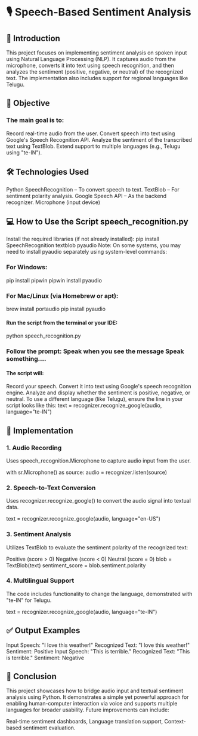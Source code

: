 # 🎙️ Speech-Based Sentiment Analysis

## 🧩 Introduction
This project focuses on implementing sentiment analysis on spoken input using Natural Language Processing (NLP). It captures audio from the microphone, converts it into text using speech recognition, and then analyzes the sentiment (positive, negative, or neutral) of the recognized text. The implementation also includes support for regional languages like Telugu.

## 🎯 Objective
### The main goal is to:
Record real-time audio from the user.
Convert speech into text using Google's Speech Recognition API.
Analyze the sentiment of the transcribed text using TextBlob.
Extend support to multiple languages (e.g., Telugu using "te-IN").
## 🛠️ Technologies Used
Python
SpeechRecognition – To convert speech to text.
TextBlob – For sentiment polarity analysis.
Google Speech API – As the backend recognizer.
Microphone (input device)

## 💻 How to Use the Script speech_recognition.py
Install the required libraries (if not already installed):
pip install SpeechRecognition textblob pyaudio
Note: On some systems, you may need to install pyaudio separately using system-level commands:
### For Windows:
pip install pipwin
pipwin install pyaudio

### For Mac/Linux (via Homebrew or apt):
brew install portaudio
pip install pyaudio
#### Run the script from the terminal or your IDE:
python speech_recognition.py
### Follow the prompt: Speak when you see the message Speak something....
#### The script will:
Record your speech.
Convert it into text using Google's speech recognition engine.
Analyze and display whether the sentiment is positive, negative, or neutral.
To use a different language (like Telugu), ensure the line in your script looks like this:
text = recognizer.recognize_google(audio, language="te-IN")

## 🧪 Implementation
### 1. Audio Recording

Uses speech_recognition.Microphone to capture audio input from the user.

with sr.Microphone() as source:
    audio = recognizer.listen(source)
### 2. Speech-to-Text Conversion

Uses recognizer.recognize_google() to convert the audio signal into textual data.

text = recognizer.recognize_google(audio, language="en-US")
### 3. Sentiment Analysis

Utilizes TextBlob to evaluate the sentiment polarity of the recognized text:

Positive (score > 0)
Negative (score < 0)
Neutral (score = 0)
blob = TextBlob(text)
sentiment_score = blob.sentiment.polarity
### 4. Multilingual Support

The code includes functionality to change the language, demonstrated with "te-IN" for Telugu.

text = recognizer.recognize_google(audio, language="te-IN")
## ✅ Output Examples
Input Speech: "I love this weather!"
Recognized Text: "I love this weather!"
Sentiment: Positive
Input Speech: "This is terrible."
Recognized Text: "This is terrible."
Sentiment: Negative
## 🧾 Conclusion
This project showcases how to bridge audio input and textual sentiment analysis using Python. It demonstrates a simple yet powerful approach for enabling human-computer interaction via voice and supports multiple languages for broader usability. Future improvements can include:

Real-time sentiment dashboards,
Language translation support,
Context-based sentiment evaluation.
